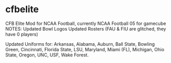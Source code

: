 # cfbelite
CFB Elite Mod for NCAA Football, currently NCAA Football 05 for gamecube
NOTES:
Updated Bowl Logos
Updated Rosters (FAU & FIU are glitched, they have 0 players)

Updated Uniforms for: Arkansas, Alabama, Auburn, Ball State, Bowling Green,
Cincinnati, Florida State, LSU, Maryland, Miami (FL), Michigan, Ohio State,
Oregon, UNC, USF, Wake Forest.
